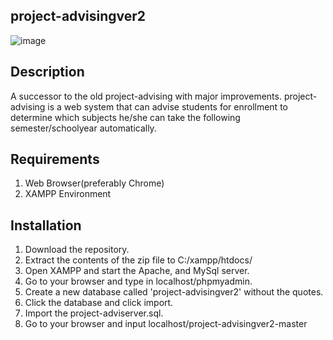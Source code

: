 ## project-advisingver2

![image](http://i66.tinypic.com/6xu6b8.jpg)
## Description

A successor to the old project-advising with major improvements. project-advising is a web system
that can advise students for enrollment to determine which subjects he/she can take the
following semester/schoolyear automatically.

## Requirements
1. Web Browser(preferably Chrome)
2. XAMPP Environment

## Installation
1. Download the repository.
2. Extract the contents of the zip file to C:/xampp/htdocs/
3. Open XAMPP and start the Apache, and MySql server.
4. Go to your browser and type in localhost/phpmyadmin.
5. Create a new database called 'project-advisingver2' without the quotes.
6. Click the database and click import.
7. Import the project-adviserver.sql.
8. Go to your browser and input localhost/project-advisingver2-master
